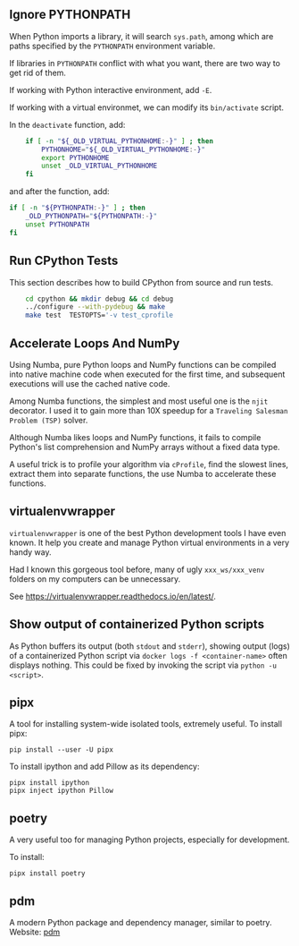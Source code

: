 Ignore PYTHONPATH
----
When Python imports a library, it will search `sys.path`, among which are
paths specified by the `PYTHONPATH` environment variable.

If libraries in `PYTHONPATH` conflict with what you want, there are two way
to get rid of them.

If working with Python interactive environment, add `-E`.

If working with a virtual environmet, we can modify its `bin/activate` script.

In the `deactivate` function, add:
```bash
    if [ -n "${_OLD_VIRTUAL_PYTHONHOME:-}" ] ; then
        PYTHONHOME="${_OLD_VIRTUAL_PYTHONHOME:-}"
        export PYTHONHOME
        unset _OLD_VIRTUAL_PYTHONHOME
    fi
```

and after the function, add:
```bash
if [ -n "${PYTHONPATH:-}" ] ; then
    _OLD_PYTHONPATH="${PYTHONPATH:-}"
    unset PYTHONPATH
fi
```

Run CPython Tests
----
This section describes how to build CPython from source and run tests.

```bash
    cd cpython && mkdir debug && cd debug
    ../configure --with-pydebug && make
    make test  TESTOPTS='-v test_cprofile
```

Accelerate Loops And NumPy
----
Using Numba, pure Python loops and NumPy functions can be compiled into native
machine code when executed for the first time, and subsequent executions will use
the cached native code.

Among Numba functions, the simplest and most useful one is the `njit` decorator.
I used it to gain more than 10X speedup for a `Traveling Salesman Problem (TSP)`
solver.

Although Numba likes loops and NumPy functions, it fails to compile Python's list
comprehension and NumPy arrays without a fixed data type.

A useful trick is to profile your algorithm via `cProfile`, find the slowest lines,
extract them into separate functions, the use Numba to accelerate these functions.

virtualenvwrapper
----

`virtualenvwrapper` is one of the best Python development tools I have even known.
It help you create and manage Python virtual environments in a very handy way.

Had I known this gorgeous tool before, many of ugly `xxx_ws/xxx_venv` folders
on my computers can be unnecessary.

See https://virtualenvwrapper.readthedocs.io/en/latest/.

Show output of containerized Python scripts
----

As Python buffers its output (both `stdout` and `stderr`), showing output (logs) of
a containerized Python script via `docker logs -f <container-name>` often displays
nothing. This could be fixed by invoking the script via `python -u <script>`.


pipx
----
A tool for installing system-wide isolated tools, extremely useful.
To install pipx:
```
pip install --user -U pipx
```

To install ipython and add Pillow as its dependency:
```
pipx install ipython
pipx inject ipython Pillow
```


poetry
----
A very useful too for managing Python projects, especially for development.

To install:
```
pipx install poetry
```


pdm
----
A modern Python package and dependency manager, similar to poetry.
Website: [pdm](https://pdm-project.org/latest/)